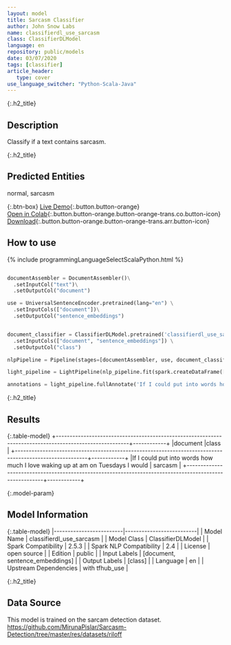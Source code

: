 ```yaml
---
layout: model
title: Sarcasm Classifier
author: John Snow Labs
name: classifierdl_use_sarcasm
class: ClassifierDLModel
language: en
repository: public/models
date: 03/07/2020
tags: [classifier]
article_header:
   type: cover
use_language_switcher: "Python-Scala-Java"
---
```


{:.h2_title}
## Description 
Classify if a text contains sarcasm.

 {:.h2_title}
## Predicted Entities
normal, sarcasm 

{:.btn-box}
[Live Demo](https://demo.johnsnowlabs.com/public/SENTIMENT_EN_SARCASM/){:.button.button-orange}<br/>[Open in Colab](https://colab.research.google.com/github/JohnSnowLabs/spark-nlp-workshop/blob/master/tutorials/streamlit_notebooks/SENTIMENT_EN_SARCASM.ipynb){:.button.button-orange.button-orange-trans.co.button-icon}<br/>[Download](https://s3.amazonaws.com/auxdata.johnsnowlabs.com/public/models/classifierdl_use_sarcasm_en_2.5.3_2.4_1593783319298.zip){:.button.button-orange.button-orange-trans.arr.button-icon}<br/>

## How to use 
<div class="tabs-box" markdown="1">

{% include programmingLanguageSelectScalaPython.html %}

```python

documentAssembler = DocumentAssembler()\
  .setInputCol("text")\
  .setOutputCol("document")

use = UniversalSentenceEncoder.pretrained(lang="en") \
  .setInputCols(["document"])\
  .setOutputCol("sentence_embeddings")


document_classifier = ClassifierDLModel.pretrained('classifierdl_use_sarcasm', 'en') \
  .setInputCols(["document", "sentence_embeddings"]) \
  .setOutputCol("class")

nlpPipeline = Pipeline(stages=[documentAssembler, use, document_classifier])

light_pipeline = LightPipeline(nlp_pipeline.fit(spark.createDataFrame([['']]).toDF("text")))

annotations = light_pipeline.fullAnnotate('If I could put into words how much I love waking up at am on Tuesdays I would')

```

</div>

{:.h2_title}
## Results
{:.table-model}
+--------------------------------------------------------------------------------------------------------+------------+
|document                                                                                                |class       |
+--------------------------------------------------------------------------------------------------------+------------+
|If I could put into words how much I love waking up at am on Tuesdays I would                           | sarcasm    |
+--------------------------------------------------------------------------------------------------------+------------+


{:.model-param}
## Model Information
{:.table-model}
|-------------------------|--------------------------|
| Model Name              | classifierdl_use_sarcasm |
| Model Class             | ClassifierDLModel        |
| Spark Compatibility     | 2.5.3                    |
| Spark NLP Compatibility | 2.4                      |
| License                 | open source              |
| Edition                 | public                   |
| Input Labels            | [document, sentence_embeddings] |
| Output Labels           | [class]         |
| Language                | en                       |
| Upstream Dependencies   | with tfhub_use           |




{:.h2_title}
## Data Source
This model is trained on the sarcam detection dataset. https://github.com/MirunaPislar/Sarcasm-Detection/tree/master/res/datasets/riloff

